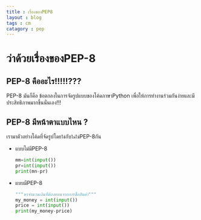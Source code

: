 ```yaml
---
title : เรื่องของPEP8
layout : blog
tags : cm
catagory : pep
---
```

# ว่าด้วยเรื่องของPEP-8
## PEP-8 คืออะไร!!!!!???
PEP-8 มันก็คือ ข้อตกลงในการจัดรูปแบบของโค้ดภาษาPython เพื่อให้การทำงานร่วมกันง่ายและมีประสิทธิภาพมากขึ้นนั่นเอง!!!
## PEP-8 มีหน้าตาแบบไหน ?
เรามาตัวอย่างโค้ดที่จัดรูปโดย`ใช้`กับ`ไม่ใช้`PEP-8กัน
+ แบบไม่มีPEP-8
   ```py
  mm=int(input())
  pr=int(input())
  print(mn-pr)
  ```
+ แบบมีPEP-8
  ```py
  """หาจำนวนเงินที่ต้องทอนจากการซื้อสินค้า"""
  my_money = int(input())
  price = int(input())
  print(my_money-price)
   
  ```
